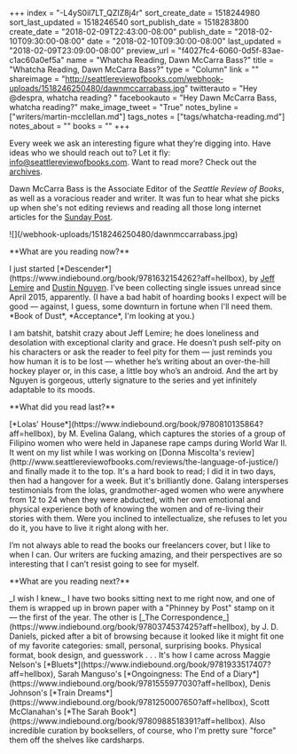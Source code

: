 +++
index = "-L4yS0il7LT_QZIZ8j4r"
sort_create_date = 1518244980
sort_last_updated = 1518246540
sort_publish_date = 1518283800
create_date = "2018-02-09T22:43:00-08:00"
publish_date = "2018-02-10T09:30:00-08:00"
date = "2018-02-10T09:30:00-08:00"
last_updated = "2018-02-09T23:09:00-08:00"
preview_url = "f4027fc4-6060-0d5f-83ae-c1ac60a0ef5a"
name = "Whatcha Reading, Dawn McCarra Bass?"
title = "Whatcha Reading, Dawn McCarra Bass?"
type = "Column"
link = ""
shareimage = "http://seattlereviewofbooks.com/webhook-uploads/1518246250480/dawnmccarrabass.jpg"
twitterauto = "Hey @despra, whatcha reading? "
facebookauto = "Hey Dawn McCarra Bass, whatcha reading?"
make_image_tweet = "True"
notes_byline = ["writers/martin-mcclellan.md"]
tags_notes = ["tags/whatcha-reading.md"]
notes_about = ""
books = ""
+++
<p class="intro">Every week we ask an interesting figure what they’re digging into. Have ideas who we should reach out to? Let it fly: <a href="mailto:info@seattlereviewofbooks.com">info@seattlereviewofbooks.com</a>. Want to read more? Check out the <a href="http://www.seattlereviewofbooks.com/tags/whatcha-reading">archives</a>.</p>

<div class="break"></div>

Dawn McCarra Bass is the Associate Editor of the _Seattle Review of Books_, as well as a voracious reader and writer. It was fun to hear what she picks up when she's not editing reviews and reading all those long internet articles for the [Sunday Post](http://www.seattlereviewofbooks.com/tags/the-sunday-post).

<p class="image">![](/webhook-uploads/1518246250480/dawnmccarrabass.jpg)</p>

<p class="noindent">**What are you reading now?**</p>

<p class="noindent">I just started [*Descender*](https://www.indiebound.org/book/9781632154262?aff=hellbox), by <a href="http://jefflemire.blogspot.com/" title="Jeff Lemire&#x27;s Blog">Jeff Lemire</a> and <a href="http://duss005.com/" title="duss005.com">Dustin Nguyen</a>. I've been collecting single issues unread since April 2015, apparently. (I have a bad habit of hoarding books I expect will be good &mdash; against, I guess, some downturn in fortune when I'll need them. *Book of Dust*, *Acceptance*, I'm looking at you.)</p>

<p>I am batshit, batshit crazy about Jeff Lemire; he does loneliness and desolation with exceptional clarity and grace. He doesn&#8217;t push self-pity on his characters or ask the reader to feel pity for them &mdash; just reminds you how human it is to be lost &mdash; whether he&#8217;s writing about an over-the-hill hockey player or, in this case, a little boy who&#8217;s an android. And the art by Nguyen is gorgeous, utterly signature to the series and yet infinitely adaptable to its moods. </p>

<p class="noindent">**What did you read last?**</p>

<p class="noindent">[*Lolas' House*](https://www.indiebound.org/book/9780810135864?aff=hellbox), by M. Evelina Galang, which captures the stories of a group of Filipino women who were held in Japanese rape camps during World War II. It went on my list while I was working on [Donna Miscolta's review](http://www.seattlereviewofbooks.com/reviews/the-language-of-justice/) and finally made it to the top. It's a hard book to read; I did it in two days, then had a hangover for a week. But it's brilliantly done. Galang intersperses testimonials from the lolas, grandmother-aged women who were anywhere from 12 to 24 when they were abducted, with her own emotional and physical experience both of knowing the women and of re-living their stories with them. Were you inclined to intellectualize, she refuses to let you do it, you have to live it right along with her.</p>

<p>I&#8217;m not always able to read the books our freelancers cover, but I like to when I can. Our writers are fucking amazing, and their perspectives are so interesting that I can&#8217;t resist going to see for myself.</p>

<p class="noindent">**What are you reading next?**</p>

<p class="noindent">_I wish I knew._ I have two books sitting next to me right now, and one of them is wrapped up in brown paper with a "Phinney by Post" stamp on it &mdash; the first of the year. The other is [_The Correspondence_](https://www.indiebound.org/book/9780374537425?aff=hellbox), by J. D. Daniels, picked after a bit of browsing because it looked like it might fit one of my favorite categories: small, personal, surprising books. Physical format, book design, and guesswork . . . It's how I came across Maggie Nelson's [*Bluets*](https://www.indiebound.org/book/9781933517407?aff=hellbox), Sarah Manguso's [*Ongoingness: The End of a Diary*](https://www.indiebound.org/book/9781555977030?aff=hellbox), Denis Johnson's [*Train Dreams*](https://www.indiebound.org/book/9781250007650?aff=hellbox), Scott McClanahan's [*The Sarah Book*](https://www.indiebound.org/book/9780988518391?aff=hellbox). Also incredible curation by booksellers, of course, who I'm pretty sure "force" them off the shelves like cardsharps.</p>

